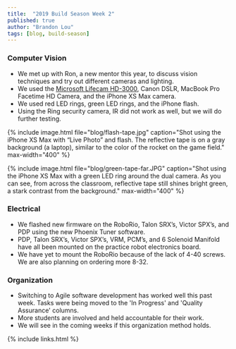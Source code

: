 ```yaml
---
title:  "2019 Build Season Week 2"
published: true
author: "Brandon Lou"
tags: [blog, build-season]
---
```


### Computer Vision

- We met up with Ron, a new mentor this year, to discuss vision techniques and try out different cameras and lighting.
- We used the [Microsoft Lifecam HD-3000](https://www.microsoft.com/accessories/en-us/products/webcams/lifecam-hd-3000/t3h-00011), Canon DSLR, MacBook Pro Facetime HD Camera, and the iPhone XS Max camera.
- We used red LED rings, green LED rings, and the iPhone flash.
- Using the Ring security camera, IR did not work as well, but we will do further testing.

{% include image.html file="blog/flash-tape.jpg" caption="Shot using the iPhone XS Max with “Live Photo” and flash. The reflective tape is on a gray background (a laptop), similar to the color of the rocket on the game field." max-width="400" %}

{% include image.html file="blog/green-tape-far.JPG" caption="Shot using the iPhone XS Max with a green LED ring around the dual camera. As you can see, from across the classroom, reflective tape still shines bright green, a stark contrast from the background." max-width="400" %}

### Electrical

- We flashed new firmware on the RoboRio, Talon SRX’s, Victor SPX’s, and PDP using the new Phoenix Tuner software.
- PDP, Talon SRX’s, Victor SPX’s, VRM, PCM’s, and 6 Solenoid Manifold have all been mounted on the practice robot electronics board.
- We have yet to mount the RoboRio because of the lack of 4-40 screws. We are also planning on ordering more 8-32.

### Organization

- Switching to Agile software development has worked well this past week. Tasks were being moved to the 'In Progress' and 'Quality Assurance' columns.
- More students are involved and held accountable for their work.
- We will see in the coming weeks if this organization method holds.

{% include links.html %}
